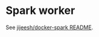 # Spark worker

See [jijeesh/docker-spark README](https://github.com/kubernetes-hadoop-spark/docker-spark).

